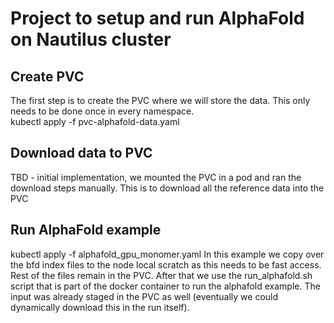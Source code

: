 # Project to setup and run AlphaFold on Nautilus cluster
## Create PVC
The first step is to create the PVC where we will store the data. This only needs to be done once in every namespace.
<br>
kubectl apply -f pvc-alphafold-data.yaml
<br>
## Download data to PVC
TBD - initial implementation, we mounted the PVC in a pod and ran the download steps manually. This is to download all the reference data into the PVC
## Run AlphaFold example
kubectl apply -f alphafold_gpu_monomer.yaml
In this example we copy over the bfd index files to the node local scratch as this needs to be fast access. Rest of the files remain in the PVC. After that we use the run_alphafold.sh script that is part of the docker container to run the alphafold example. The input was already staged in the PVC as well (eventually we could dynamically download this in the run itself).
